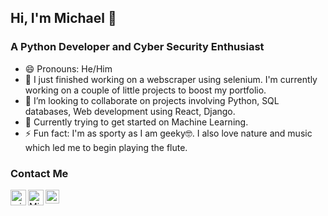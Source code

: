 ## Hi, I'm Michael 👋
### A Python Developer and Cyber Security Enthusiast
- 😄 Pronouns: He/Him
- 🔭 I just finished working on a webscraper using selenium. I'm currently working on a couple of little projects to boost my portfolio. 
- 👯 I’m looking to collaborate on projects involving Python, SQL databases, Web development using React, Django.  
- 🌱 Currently trying to get started on Machine Learning.
- ⚡ Fun fact: I'm as sporty as I am geeky🤓. I also love nature and music which led me to begin playing the flute.

### Contact Me
<a href="https://www.linkedin.com/in/michael-a-ndon/">
 <img align="left" alt="michaelndon | LinkedIn" width="25px" src="https://cdn.jsdelivr.net/npm/simple-icons@v3/icons/linkedin.svg" />
</a>
<a href="https://www.youtube.com/channel/UCvNLtlf5cZpBH8JZX7abzKg">
 <img align="left" alt="Michael J | YouTube" width="25px" src="https://cdn.jsdelivr.net/npm/simple-icons@v3/icons/youtube.svg" />
</a>
<a href="https://instagram.com/hael_mj">
 <img align="left" alt="hael_mj | Instagram" width="22px" src="https://cdn.jsdelivr.net/npm/simple-icons@v3/icons/instagram.svg" />
</a>

<!--

- 🤔 I’m looking for help with ...

- 📫 How to reach me: ...


-->
